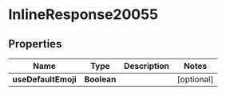 

# InlineResponse20055


## Properties

Name | Type | Description | Notes
------------ | ------------- | ------------- | -------------
**useDefaultEmoji** | **Boolean** |  |  [optional]



